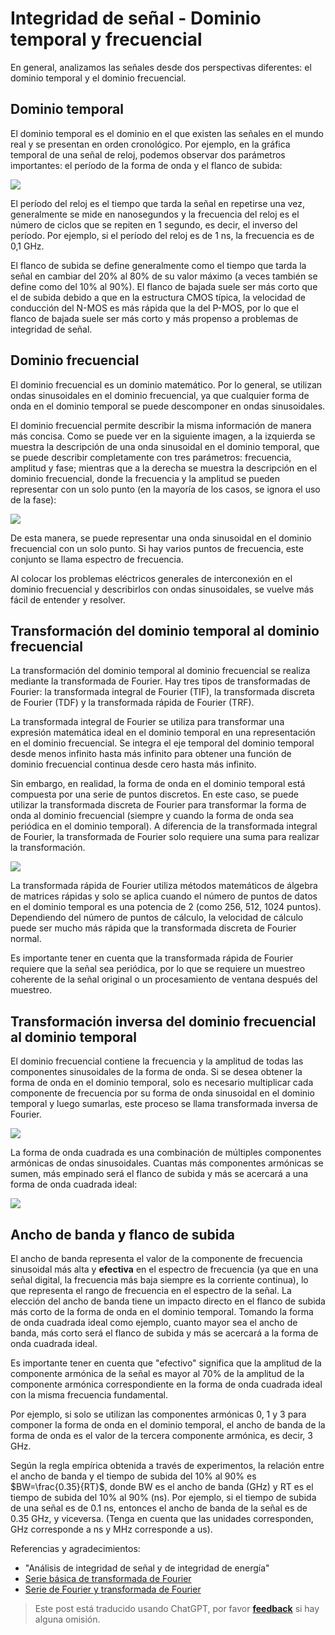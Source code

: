 # Integridad de señal - Dominio temporal y frecuencial

En general, analizamos las señales desde dos perspectivas diferentes: el dominio temporal y el dominio frecuencial.

## Dominio temporal

El dominio temporal es el dominio en el que existen las señales en el mundo real y se presentan en orden cronológico. Por ejemplo, en la gráfica temporal de una señal de reloj, podemos observar dos parámetros importantes: el período de la forma de onda y el flanco de subida:

![](https://f004.backblazeb2.com/file/wiki-media/img/20221210154412.png)

El período del reloj es el tiempo que tarda la señal en repetirse una vez, generalmente se mide en nanosegundos y la frecuencia del reloj es el número de ciclos que se repiten en 1 segundo, es decir, el inverso del período. Por ejemplo, si el período del reloj es de 1 ns, la frecuencia es de 0,1 GHz.

El flanco de subida se define generalmente como el tiempo que tarda la señal en cambiar del 20% al 80% de su valor máximo (a veces también se define como del 10% al 90%). El flanco de bajada suele ser más corto que el de subida debido a que en la estructura CMOS típica, la velocidad de conducción del N-MOS es más rápida que la del P-MOS, por lo que el flanco de bajada suele ser más corto y más propenso a problemas de integridad de señal.

## Dominio frecuencial

El dominio frecuencial es un dominio matemático. Por lo general, se utilizan ondas sinusoidales en el dominio frecuencial, ya que cualquier forma de onda en el dominio temporal se puede descomponer en ondas sinusoidales.

El dominio frecuencial permite describir la misma información de manera más concisa. Como se puede ver en la siguiente imagen, a la izquierda se muestra la descripción de una onda sinusoidal en el dominio temporal, que se puede describir completamente con tres parámetros: frecuencia, amplitud y fase; mientras que a la derecha se muestra la descripción en el dominio frecuencial, donde la frecuencia y la amplitud se pueden representar con un solo punto (en la mayoría de los casos, se ignora el uso de la fase):

![](https://f004.backblazeb2.com/file/wiki-media/img/20221210154759.png)

De esta manera, se puede representar una onda sinusoidal en el dominio frecuencial con un solo punto. Si hay varios puntos de frecuencia, este conjunto se llama espectro de frecuencia.

Al colocar los problemas eléctricos generales de interconexión en el dominio frecuencial y describirlos con ondas sinusoidales, se vuelve más fácil de entender y resolver.

## Transformación del dominio temporal al dominio frecuencial

La transformación del dominio temporal al dominio frecuencial se realiza mediante la transformada de Fourier. Hay tres tipos de transformadas de Fourier: la transformada integral de Fourier (TIF), la transformada discreta de Fourier (TDF) y la transformada rápida de Fourier (TRF).

La transformada integral de Fourier se utiliza para transformar una expresión matemática ideal en el dominio temporal en una representación en el dominio frecuencial. Se integra el eje temporal del dominio temporal desde menos infinito hasta más infinito para obtener una función de dominio frecuencial continua desde cero hasta más infinito.

Sin embargo, en realidad, la forma de onda en el dominio temporal está compuesta por una serie de puntos discretos. En este caso, se puede utilizar la transformada discreta de Fourier para transformar la forma de onda al dominio frecuencial (siempre y cuando la forma de onda sea periódica en el dominio temporal). A diferencia de la transformada integral de Fourier, la transformada de Fourier solo requiere una suma para realizar la transformación.

![](https://f004.backblazeb2.com/file/wiki-media/img/20221210155042.png)

La transformada rápida de Fourier utiliza métodos matemáticos de álgebra de matrices rápidas y solo se aplica cuando el número de puntos de datos en el dominio temporal es una potencia de 2 (como 256, 512, 1024 puntos). Dependiendo del número de puntos de cálculo, la velocidad de cálculo puede ser mucho más rápida que la transformada discreta de Fourier normal.

Es importante tener en cuenta que la transformada rápida de Fourier requiere que la señal sea periódica, por lo que se requiere un muestreo coherente de la señal original o un procesamiento de ventana después del muestreo.

## Transformación inversa del dominio frecuencial al dominio temporal

El dominio frecuencial contiene la frecuencia y la amplitud de todas las componentes sinusoidales de la forma de onda. Si se desea obtener la forma de onda en el dominio temporal, solo es necesario multiplicar cada componente de frecuencia por su forma de onda sinusoidal en el dominio temporal y luego sumarlas, este proceso se llama transformada inversa de Fourier.

![](https://f004.backblazeb2.com/file/wiki-media/img/20221210155139.png)

La forma de onda cuadrada es una combinación de múltiples componentes armónicas de ondas sinusoidales. Cuantas más componentes armónicas se sumen, más empinado será el flanco de subida y más se acercará a una forma de onda cuadrada ideal:

![](https://f004.backblazeb2.com/file/wiki-media/img/20221210155202.png)

## Ancho de banda y flanco de subida

El ancho de banda representa el valor de la componente de frecuencia sinusoidal más alta y **efectiva** en el espectro de frecuencia (ya que en una señal digital, la frecuencia más baja siempre es la corriente continua), lo que representa el rango de frecuencia en el espectro de la señal. La elección del ancho de banda tiene un impacto directo en el flanco de subida más corto de la forma de onda en el dominio temporal. Tomando la forma de onda cuadrada ideal como ejemplo, cuanto mayor sea el ancho de banda, más corto será el flanco de subida y más se acercará a la forma de onda cuadrada ideal.

Es importante tener en cuenta que "efectivo" significa que la amplitud de la componente armónica de la señal es mayor al 70% de la amplitud de la componente armónica correspondiente en la forma de onda cuadrada ideal con la misma frecuencia fundamental.

Por ejemplo, si solo se utilizan las componentes armónicas 0, 1 y 3 para componer la forma de onda en el dominio temporal, el ancho de banda de la forma de onda es el valor de la tercera componente armónica, es decir, 3 GHz.

Según la regla empírica obtenida a través de experimentos, la relación entre el ancho de banda y el tiempo de subida del 10% al 90% es $BW=\frac{0.35}{RT}$, donde BW es el ancho de banda (GHz) y RT es el tiempo de subida del 10% al 90% (ns). Por ejemplo, si el tiempo de subida de una señal es de 0.1 ns, entonces el ancho de banda de la señal es de 0.35 GHz, y viceversa. (Tenga en cuenta que las unidades corresponden, GHz corresponde a ns y MHz corresponde a us).

Referencias y agradecimientos:

- "Análisis de integridad de señal y de integridad de energía" 
- [Serie básica de transformada de Fourier](https://www.youtube.com/watch?v=_3D2yPVlh-w&list=PLEUKC88yR4_al2oa2LF0SKS2RPpxmWg3n)
- [Serie de Fourier y transformada de Fourier](https://www.youtube.com/watch?v=q31UcMOuds4)

> Este post está traducido usando ChatGPT, por favor [**feedback**](https://github.com/linyuxuanlin/Wiki_MkDocs/issues/new) si hay alguna omisión.